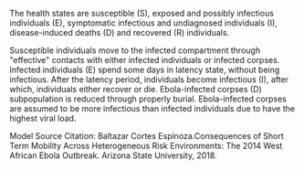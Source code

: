 The health states are susceptible (S), exposed and possibly infectious individuals (E), symptomatic infectious and undiagnosed individuals (I), disease-induced deaths (D) and recovered (R) individuals. 

Susceptible individuals move to the infected compartment through "effective" contacts with either infected individuals or infected corpses. Infected individuals (E) spend some days in latency state, without being infectious. After the latency period, individuals become infectious (I), after which, individuals either recover or die. Ebola-infected corpses (D) subpopulation is reduced through properly burial. Ebola-infected corpses are assumed to be more infectious than infected individuals due to have the highest viral load.

Model Source Citation: Baltazar Cortes Espinoza.Consequences of Short Term Mobility Across Heterogeneous Risk Environments: The 2014 West African Ebola Outbreak. Arizona State University, 2018.